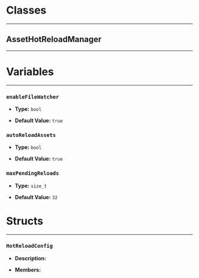 # Classes
---

## AssetHotReloadManager
---




# Variables
---

### `enableFileWatcher`

- **Type:** `bool`

- **Default Value:** `true`



### `autoReloadAssets`

- **Type:** `bool`

- **Default Value:** `true`



### `maxPendingReloads`

- **Type:** `size_t`

- **Default Value:** `32`




# Structs
---

### `HotReloadConfig`

- **Description:** 

- **Members:**


